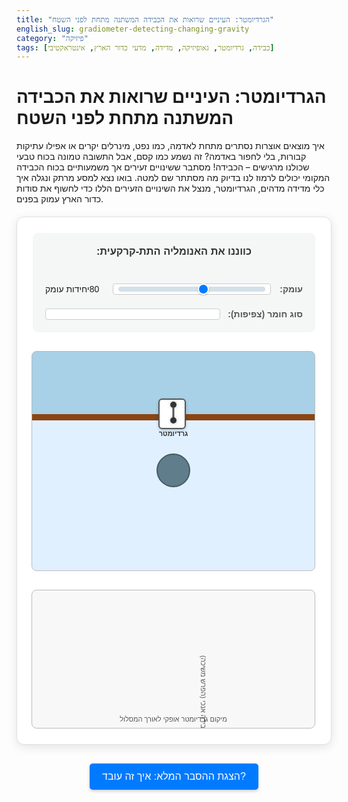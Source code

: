 ```yaml
---
title: "הגרדיומטר: העיניים שרואות את הכבידה המשתנה מתחת לפני השטח"
english_slug: gradiometer-detecting-changing-gravity
category: "פיזיקה"
tags: [כבידה, גרדיומטר, גאופיזיקה, מדידה, מדעי כדור הארץ, אינטראקטיבי]
---
```

# הגרדיומטר: העיניים שרואות את הכבידה המשתנה מתחת לפני השטח

איך מוצאים אוצרות נסתרים מתחת לאדמה, כמו נפט, מינרלים יקרים או אפילו עתיקות קבורות, בלי לחפור באדמה? זה נשמע כמו קסם, אבל התשובה טמונה בכוח טבעי שכולנו מרגישים – הכבידה! מסתבר ששינויים זעירים אך משמעותיים בכוח הכבידה המקומי יכולים לרמוז לנו בדיוק מה מסתתר שם למטה. בואו נצא למסע מרתק ונגלה איך כלי מדידה מדהים, הגרדיומטר, מנצל את השינויים הזעירים הללו כדי לחשוף את סודות כדור הארץ עמוק בפנים.

<div id="gradiometer-app">
    <div class="controls">
        <h3>כווננו את האנומליה התת-קרקעית:</h3>
        <div class="control-group">
            <label for="anomaly-depth">עומק:</label>
            <input type="range" id="anomaly-depth" min="30" max="150" value="80">
            <span id="anomaly-depth-value">80</span> יחידות עומק
        </div>
        <div class="control-group">
            <label for="anomaly-density">סוג חומר (צפיפות):</label>
            <select id="anomaly-density">
                <option value="-1">חלל ריק (צפיפות נמוכה)</option>
                <option value="1" selected>גוש סלע צפוף (צפיפות גבוהה)</option>
            </select>
        </div>
    </div>
    <div class="simulation-area">
        <div class="sky"></div>
        <div class="ground-surface"></div>
        <div class="subsurface">
            <div id="anomaly"></div>
        </div>
        <div id="gradiometer">
            <div class="mass mass-top"></div>
            <div class="mass mass-bottom"></div>
            <div class="gradiometer-line"></div>
            <div class="gradiometer-housing"></div>
            <div class="gradiometer-label">גרדיומטר</div>
        </div>
        <!-- Gravity vectors will be added dynamically or positioned -->
         <div id="vector-top" class="gravity-vector"></div>
         <div id="vector-bottom" class="gravity-vector"></div>
    </div>
    <div class="graph-area">
        <canvas id="gradiometer-graph"></canvas>
        <div class="graph-labels">
            <div class="x-label">מיקום גרדיומטר אופקי לאורך המסלול</div>
            <div class="y-label">גרדיאנט כבידה אנכי (הפרש משיכה)</div>
        </div>
    </div>
</div>

<button id="toggle-explanation">הצגת ההסבר המלא: איך זה עובד?</button>

<div id="explanation" class="hidden">
    <h2>הסבר מורחב: לגלות את הכוח הנסתר</h2>

    <h3>כוח הכבידה: המשיכה הבלתי נראית שמחזיקה אותנו (ואת היקום) יחד</h3>
    כוח הכבידה הוא אחד הכוחות הבסיסיים והמופלאים ביותר בטבע. זהו כוח משיכה שפועל בין כל שתי מסות ביקום – מהתפוח שנופל מהעץ ועד לכוכבי לכת שמקיפים את השמש. ככל שהמסות גדולות יותר והמרחק ביניהן קטן יותר, כך כוח המשיכה חזק יותר. כדור הארץ, בזכות מסתו העצומה, מפעיל כוח כבידה משמעותי שמושך אליו כל מה שבסביבתו, ובזכותו אנחנו "דבוקים" לקרקע ולא עפים לחלל. הכבידה היא שגורמת לדברים ליפול, לירח להקיף את כדור הארץ, ולגלקסיות להישאר מחוברות.

    <h3>הפתעה: הכבידה משתנה! הכירו את אנומליות הכבידה</h3>
    רוב הזמן אנחנו חושבים על כוח הכבידה של כדור הארץ כקבוע – אותו 9.8 מטר לשנייה בריבוע המפורסם. אבל במציאות, הוא משתנה מעט מנקודה לנקודה על פני השטח ומתחתיו. למה זה קורה?
    *   **אתם לא שטוחים:** כדור הארץ אינו כדור מושלם, ויש הבדלים בגובה פני השטח. ככל שעולים גבוה יותר (למשל, על הר), מתרחקים ממרכז כדור הארץ, וכוח הכבידה נחלש מעט.
    *   **מבנה פנימי מגוון:** מתחת לרגלינו, כדור הארץ אינו אחיד. ישנם אזורים עם סלעים צפופים יותר (כמו עפרות ברזל), חללים ריקים (מערות), כיסי מים, או מרבצים של חומרים שונים. כל אזור כזה בעל צפיפות שונה מהסביבה שלו מפעיל כוח כבידה מעט שונה – "משיכה עודפת" אם צפוף יותר, או "משיכה חסרה" אם פחות צפוף. שינויים מקומיים אלה בכוח הכבידה נקראים **אנומליות כבידה**. הסימולציה שלפניכם מדגימה בדיוק איך מאתרים אנומליה כזו!
    *   **סיבוב כדור הארץ:** הסיבוב שלנו יוצר כוח צנטריפוגלי קטן שמתנגד לכבידה, והשפעתו משתנה קצת מנקודה לנקודה.

    <h3>גרדיאנט כבידה: לא הכבידה עצמה, אלא קצב השינוי שלה!</h3>
    כשמדברים על "גרדיאנט" במדע, מתכוונים לרוב לקצב השינוי של משהו במרחב. גרדיאנט כבידה, או מפל כבידה, הוא בדיוק זה – הוא מתאר **כמה מהר כוח הכבידה משתנה** מנקודה אחת לנקודה אחרת קרובה מאוד. במקום למדוד את הכוח הכולל בנקודה בודדת, מודדים את **ההפרש** בכוח הכבידה בין שתי נקודות קרובות, ומחלקים במרחק ביניהן. חשבו על זה כמו על שיפוע: לא גובה ההר, אלא כמה תלול הוא באותה נקודה. בסימולציה, אנו מודדים את ההפרש בכוח הכבידה האנכי (למעלה-למטה) שפועל על שתי "מסות ניסיון" הממוקמות בגרדיומטר במרחק קבוע זו מזו. אם כוח הכבידה זהה בשתי הנקודות, ההפרש יהיה אפס. אם הוא שונה, הגרדיומטר "ירגיש" את ההפרש הזה.

    <h3>הגרדיומטר בפעולה: איך מודדים את השינוי הזעיר הזה?</h3>
    גרדיומטר הוא מכשיר מתוחכם ועדין שמטרתו למדוד במדויק את גרדיאנט הכבידה. העיקרון הבסיסי, כפי שמוצג בסימולציה, פשוט יחסית: הוא מודד את הפרש הכוח הפועל על שתי מסות קטנות הממוקמות במרחק מדויק זו מזו (אחת מעל השנייה, במקרה שלנו). אם כוח הכבידה בשתי הנקודות שווה, אין הפרש והגרדיאנט אפס. אם כוח הכבידה משתנה מעט לאורך המרחק הקטן בין המסות (למשל, כי מסה אחת קרובה יותר לאנומליה תת-קרקעית), המכשיר יזהה את ההפרש הזה וימדוד גרדיאנט לא-אפסי.

    <h3>למה למדוד שינוי עדיף על מדידת הכול? כוחו של הגרדיאנט באיתור מקומי</h3>
    מכשירי מדידת כבידה פשוטים יותר (גרבימטרים) מודדים את כוח הכבידה הכולל בנקודה אחת. המדידה הזו מושפעת המון מכוח הכבידה העצום של כדור הארץ כולו, מהירח, מהשמש, ואפילו מגאות ושפל. כל "רעש" הכבידה הזה מקשה על זיהוי אנומליות מקומיות וקטנות שנוצרות ממבנים קבורים קרוב לפני השטח.
    גרדיומטרים, לעומת זאת, **רגישים בעיקר למקורות כבידה קרובים**. כוח הכבידה של עצמים רחוקים (כדור הארץ הגדול, הירח) משתנה לאט מאוד במרחב. לכן, על המרחק הקטן שבין שתי המסות בגרדיומטר, ההפרש בכוח הכבידה מהם יהיה זניח. לעומת זאת, אנומליה קטנה וקרובה (כמו זו שבסימולציה) תשפיע בצורה משמעותית יותר על המסה הקרובה אליה מאשר על המסה הרחוקה יותר, ותיצור הפרש כוח גדול ומדיד – סימן ברור לנוכחותה! לכן, גרדיומטרים מעולים ב"סינון" הרעש מרחוק ומאפשרים איתור מדויק של דברים שנסתרים ממש מתחת לרגלינו.

    <h3>מגילוי נפט ועד ניווט בצוללות: איפה פוגשים גרדיומטרים בחיים?</h3>
    גרדיומטרים הם כלים מדעיים והנדסיים יקרים ומורכבים, אך הם חיוניים במגוון עצום של יישומים:
    *   **חיפושי אוצרות תת-קרקעיים:** גאולוגים משתמשים בהם לאיתור מבנים תת-קרקעיים בעלי צפיפות שונה – מרבצי נפט וגז טבעי (לעתים קשורים למבני "כיפות מלח" צפופות), עורקי מינרלים יקרים, או אזורים בעלי פעילות וולקנית.
    *   **ארכיאולוגיה:** גרדיומטרים יכולים לגלות מבנים קבורים, קירות, או אפילו קברים, על ידי זיהוי שינויי הצפיפות בין האדמה שמילאה אותם לבין האדמה שמסביב.
    *   **ניווט מדויק:** בצוללות, למשל, שבהן GPS לא עובד, גרדיומטרים יכולים לשמש לניווט. על ידי מדידת גרדיאנט הכבידה המקומי והשוואתו למפות גרדיאנט מוכנות מראש של קרקעית הים, הצוללת יכולה לקבוע את מיקומה המדויק.
    *   **פיזיקה יסודית:** גרדיומטרים מדויקים במיוחד משמשים בניסויי קצה לבדיקת חוקי הכבידה היסודיים וחיפוש אחר כוחות פיזיקליים חדשים.

    בסימולציה, שימו לב כיצד כאשר אתם "סורקים" עם הגרדיומטר מעל האנומליה (או בסמוך אליה), הגרדיאנט הכבידה המחושב משתנה באופן דרמטי. השיא או השפל שמופיע בגרף מסמן בבירור את מיקום האנומליה ומעיד על סוגה (צפופה יותר או פחות מהסביבה). נסו לשנות את עומק וצפיפות האנומליה וראו איך הגרף משתנה – כך לומדים על המבנה התת-קרקעי בלי לחפור!
</div>

<style>
/* Basic Reset and Font */
#gradiometer-app {
    font-family: 'Arial', sans-serif;
    direction: rtl;
    text-align: right;
    margin: 20px auto;
    padding: 25px;
    border: 1px solid #e0e0e0;
    border-radius: 12px;
    max-width: 850px; /* Slightly wider */
    background-color: #ffffff; /* Clean white background */
    box-shadow: 0 4px 15px rgba(0, 0, 0, 0.1);
    overflow: hidden;
}

/* Controls Styling */
.controls {
    margin-bottom: 30px;
    padding: 20px;
    background-color: #f4f7f6; /* Light grey-blue */
    border-radius: 8px;
    display: flex; /* Arrange controls side-by-side on wider screens */
    flex-wrap: wrap; /* Wrap controls on smaller screens */
    gap: 20px; /* Space between control groups */
    align-items: center;
}

.controls h3 {
    width: 100%; /* Full width for the heading */
    text-align: center;
    margin-top: 0;
    margin-bottom: 20px;
    color: #333;
}

.control-group {
    display: flex;
    align-items: center;
    flex-grow: 1; /* Allow groups to grow */
    min-width: 250px; /* Minimum width before wrapping */
}

.control-group label {
    margin-left: 12px; /* Space after label */
    font-weight: bold;
    color: #555;
    white-space: nowrap; /* Prevent label wrapping */
}

.controls input[type="range"],
.controls select {
    flex-grow: 1; /* Allow controls to take available space */
    padding: 8px;
    border: 1px solid #ccc;
    border-radius: 4px;
    background-color: #fff;
    font-size: 1rem;
    cursor: pointer;
    -webkit-appearance: none; /* Remove default styling for range */
    appearance: none;
    height: 8px; /* Height of the range slider track */
    outline: none;
}

/* Custom Range Slider Thumb */
.controls input[type="range"]::-webkit-slider-thumb {
  -webkit-appearance: none;
  appearance: none;
  width: 18px; /* Increased size */
  height: 18px; /* Increased size */
  background: #007bff; /* Blue thumb */
  border: 2px solid #fff;
  border-radius: 50%;
  cursor: pointer;
  margin-top: -5px; /* Adjust to center vertically */
  box-shadow: 0 1px 3px rgba(0,0,0,0.2);
  transition: background-color 0.3s ease;
}
.controls input[type="range"]::-webkit-slider-thumb:hover {
  background: #0056b3;
}
.controls input[type="range"]::-moz-range-thumb {
  width: 18px;
  height: 18px;
  background: #007bff;
  border: 2px solid #fff;
  border-radius: 50%;
  cursor: pointer;
  box-shadow: 0 1px 3px rgba(0,0,0,0.2);
  transition: background-color 0.3s ease;
}
.controls input[type="range"]::-moz-range-thumb:hover {
   background: #0056b3;
}
.controls input[type="range"]::-webkit-slider-runnable-track {
  width: 100%;
  height: 8px;
  cursor: pointer;
  background: #d3e0ea;
  border-radius: 4px;
}
.controls input[type="range"]::-moz-range-track {
  width: 100%;
  height: 8px;
  cursor: pointer;
  background: #d3e0ea;
  border-radius: 4px;
}


.control-group span {
    margin-right: 5px; /* Space before value */
    min-width: 30px; /* Ensure space for numbers */
    text-align: left;
}


/* Simulation Area */
.simulation-area {
    position: relative;
    width: 100%;
    height: 350px; /* Increased height */
    border: 1px solid #bbb;
    margin-bottom: 20px;
    background: linear-gradient(to bottom, #a8d0e6 0%, #a8d0e6 100px, #e0f0ff 100px, #e0f0ff 100%); /* Sky and subsurface */
    overflow: hidden;
    border-radius: 8px;
}

.sky {
    position: absolute;
    top: 0;
    left: 0;
    width: 100%;
    height: 100px; /* Matches the sky part of the gradient */
    /* Background handled by simulation-area gradient */
    z-index: 0; /* Ensure sky is behind ground etc. */
}

.ground-surface {
    position: absolute;
    top: 100px; /* Position below the sky */
    left: 0;
    width: 100%;
    height: 10px; /* Thicker ground line */
    background-color: #8B4513; /* Earth brown */
    z-index: 2; /* Above sky, below gradiometer */
}

.subsurface {
    position: absolute;
    top: 110px; /* Immediately below the ground */
    left: 0;
    width: 100%;
    height: calc(350px - 110px); /* Rest of the height */
    /* Background handled by simulation-area gradient */
    z-index: 0; /* Behind everything */
}

#anomaly {
    position: absolute;
    width: 50px; /* Slightly larger */
    height: 50px;
    background-color: #607D8B; /* Default color for dense rock */
    border-radius: 50%;
    left: 50%; /* Initial X */
    top: 80px; /* Initial Y (relative to ground, set by JS) */
    transform: translate(-50%, -50%); /* Center the circle on its position */
    border: 2px solid #455A64;
    transition: top 0.5s ease-out, background-color 0.3s ease, border-color 0.3s ease; /* Smooth transition for depth/type change */
}

#anomaly[data-density="-1"] {
    background-color: #B0BEC5; /* Color for void */
    border: 2px dashed #78909C;
    box-shadow: none; /* No shadow for void */
}

#anomaly[data-density="1"] {
     box-shadow: 0 0 15px rgba(96, 125, 139, 0.6); /* Subtle glow for dense object */
}


#gradiometer {
    position: absolute;
    top: 75px; /* Slightly higher above ground */
    width: 40px; /* Wider */
    height: 45px; /* Taller */
    cursor: grab;
    z-index: 10; /* Ensure it's on top */
    left: 50%; /* Initial X */
    transform: translateX(-50%);
    transition: left 0.05s linear; /* Smooth movement */
    /* Add a subtle floating/pulsing animation */
    animation: floatGradiometer 3s ease-in-out infinite;
}

@keyframes floatGradiometer {
    0% { transform: translateX(-50%) translateY(0px); }
    50% { transform: translateX(-50%) translateY(-5px); }
    100% { transform: translateX(-50%) translateY(0px); }
}

#gradiometer:active {
    cursor: grabbing;
     animation: none; /* Stop float animation while dragging */
}


.mass {
    position: absolute;
    width: 10px; /* Slightly larger mass indicators */
    height: 10px;
    background-color: #333;
    border-radius: 50%;
    left: 50%;
    transform: translateX(-50%);
    z-index: 11; /* Above gradiometer housing */
    /* Add subtle animation/movement based on force */
     transition: top 0.1s ease-out; /* Smooth vertical movement */
     box-shadow: 0 0 5px rgba(0,0,0,0.3);
}

.mass-top {
    top: 5px; /* Position relative to gradiometer div */
}

.mass-bottom {
    top: 30px; /* Position relative to gradiometer div (45 - 10 - 5 = 30, roughly) */
}

.gradiometer-line {
     position: absolute;
     width: 3px; /* Thicker line */
     background-color: #555;
     top: 15px; /* Below top mass */
     bottom: 15px; /* Above bottom mass */
     left: 50%;
     transform: translateX(-50%);
     z-index: 10;
}

.gradiometer-housing {
    position: absolute;
    width: 100%;
    height: 100%;
    background-color: #fff; /* White casing */
    border: 2px solid #555;
    border-radius: 6px;
    z-index: 9; /* Behind masses and line */
    box-shadow: 0 2px 5px rgba(0,0,0,0.2);
}

.gradiometer-label {
    position: absolute;
    top: 50px; /* Below the gradiometer icon */
    left: 50%;
    transform: translateX(-50%);
    font-size: 11px; /* Slightly larger font */
    white-space: nowrap;
    color: #333;
    font-weight: bold;
}


/* Gravity Vectors - Representing Anomaly's Pull */
.gravity-vector {
    position: absolute;
    width: 3px; /* Thicker vector line */
    background-color: red; /* Default: pulling down */
    transform-origin: top center; /* Scale from the top */
    z-index: 5; /* Behind gradiometer, above ground */
    transition: height 0.1s ease-out, background-color 0.1s ease; /* Smooth length and color change */
    opacity: 0.8;
}

.gravity-vector::after {
    content: '';
    position: absolute;
    bottom: 0;
    left: 50%;
    transform: translateX(-50%);
    width: 0;
    height: 0;
    border-left: 6px solid transparent; /* Base of arrowhead */
    border-right: 6px solid transparent; /* Base of arrowhead */
    border-top: 8px solid red; /* Pointing down */
    z-index: 1;
}

/* Style for negative force (void pushing up) */
.gravity-vector[data-direction="-1"] {
     background-color: blue; /* Pushing up */
     transform-origin: bottom center; /* Scale from the bottom */
}

.gravity-vector[data-direction="-1"]::after {
     border-top: none;
     border-bottom: 8px solid blue; /* Pointing up */
     bottom: initial; /* Reset bottom */
     top: 0; /* Position at the top of the vector line */
}


/* Graph Area */
.graph-area {
    position: relative;
    width: 100%;
    height: 220px; /* Slightly taller graph */
    margin-top: 30px;
    border: 1px solid #bbb;
    background-color: #f8f8f8; /* Light grey background */
    border-radius: 8px;
    overflow: hidden;
}

#gradiometer-graph {
    width: 100%;
    height: 100%;
}

.graph-labels {
    position: absolute;
    top: 0;
    left: 0;
    width: 100%;
    height: 100%;
    pointer-events: none;
    z-index: 1; /* Ensure labels are above canvas but below potential interactive elements */
}

.x-label {
    position: absolute;
    bottom: 8px; /* Lower position */
    left: 50%;
    transform: translateX(-50%);
    font-size: 11px;
    color: #555;
}

.y-label {
    position: absolute;
    top: 50%;
    right: 8px; /* Further from edge */
    transform: translateY(-50%) rotate(90deg);
    font-size: 11px;
    color: #555;
    transform-origin: 0 0;
    white-space: nowrap;
}

/* Explanation Toggle Button */
#toggle-explanation {
    display: block;
    margin: 30px auto; /* More space */
    padding: 12px 20px; /* Larger padding */
    font-size: 1rem; /* Standard font size */
    cursor: pointer;
    background-color: #007bff; /* Blue button */
    color: white;
    border: none;
    border-radius: 5px;
    transition: background-color 0.3s ease, transform 0.1s ease;
    box-shadow: 0 2px 5px rgba(0,0,0,0.2);
}

#toggle-explanation:hover {
    background-color: #0056b3;
}

#toggle-explanation:active {
    transform: scale(0.98); /* Slight press effect */
}


/* Explanation Section */
#explanation {
    margin-top: 30px; /* More space */
    padding: 20px;
    border: 1px solid #ccc;
    border-radius: 8px;
    background-color: #f9f9f9; /* Lighter background */
    line-height: 1.7; /* Improved readability */
    color: #333;
    box-shadow: 0 2px 8px rgba(0,0,0,0.1);
}

.hidden {
    display: none;
}

#explanation h2, #explanation h3 {
    text-align: center;
    margin-bottom: 18px;
    color: #0056b3; /* Match button color */
}

#explanation h3 {
    margin-top: 25px;
    color: #007bff;
    font-size: 1.15rem;
}

#explanation p {
    margin-bottom: 15px; /* More space between paragraphs */
    text-align: justify; /* Justify text for cleaner look */
}

#explanation strong {
    color: #555; /* Slightly darker for emphasis */
}

/* Add a subtle grid to the canvas */
</style>

<script>
document.addEventListener('DOMContentLoaded', () => {
    const gradiometer = document.getElementById('gradiometer');
    const anomaly = document.getElementById('anomaly');
    const groundSurface = document.querySelector('.ground-surface');
    const simulationArea = document.querySelector('.simulation-area');
    const massTop = gradiometer.querySelector('.mass-top');
    const massBottom = gradiometer.querySelector('.mass-bottom');
    const vectorTop = document.getElementById('vector-top');
    const vectorBottom = document.getElementById('vector-bottom');
    const canvas = document.getElementById('gradiometer-graph');
    const ctx = canvas.getContext('2d');
    const explanationDiv = document.getElementById('explanation');
    const toggleButton = document.getElementById('toggle-explanation');
    const anomalyDepthSlider = document.getElementById('anomaly-depth');
    const anomalyDepthValueSpan = document.getElementById('anomaly-depth-value');
    const anomalyDensitySelect = document.getElementById('anomaly-density');

    let isDragging = false;
    let startX;
    let initialLeft;
    const simulationWidth = simulationArea.offsetWidth;
    const groundY = groundSurface.offsetTop + groundSurface.offsetHeight / 2; // Y position of the ground line
    const gradiometerHeight = gradiometer.offsetHeight;
    // Actual vertical distance between the centers of the mass elements
    const gradiometerMassDistance = massBottom.offsetTop + massBottom.offsetHeight / 2 - (massTop.offsetTop + massTop.offsetHeight / 2);


    // Simulation constants (simplified and scaled for visualization)
    const G = 1; // Gravitational constant
    const anomalyBaseMass = 500000; // Base 'mass' effect of the anomaly
    const anomalyRadius = anomaly.offsetWidth / 2;

    let graphData = [];
    // Store graph data as { simulationX: value } to handle window resize mapping
    let rawGraphData = [];


    // --- Anomaly Control Handlers ---
    const updateAnomalyPosition = () => {
         const depth = parseInt(anomalyDepthSlider.value, 10);
        // Anomaly Y position is depth *below* the ground line
        // Anomaly div top will be groundY + depth - anomalyRadius (to center the circle)
         anomaly.style.top = `${groundY + depth - anomalyRadius}px`;
         anomalyDepthValueSpan.textContent = depth;
         // Trigger update if not dragging (static state change)
         if (!isDragging) {
             // For static state, clear graph and draw only the current point
             rawGraphData = []; // Clear previous static data
             updateSimulation(); // Calculate and draw for current position
         }
    };

     const updateAnomalyDensity = () => {
        const densityFactor = parseInt(anomalyDensitySelect.value, 10);
        anomaly.dataset.density = densityFactor;
        // Update anomaly visual style based on density
        if (densityFactor === -1) {
             anomaly.style.backgroundColor = '#B0BEC5';
             anomaly.style.borderColor = '#78909C';
             anomaly.style.boxShadow = 'none';
        } else { // densityFactor === 1
             anomaly.style.backgroundColor = '#607D8B';
             anomaly.style.borderColor = '#455A64';
             anomaly.style.boxShadow = '0 0 15px rgba(96, 125, 139, 0.6)';
        }
         // Trigger update if not dragging (static state change)
         if (!isDragging) {
            rawGraphData = []; // Clear previous static data
            updateSimulation(); // Calculate and draw for current position
         }
     };


    anomalyDepthSlider.addEventListener('input', updateAnomalyPosition);
    anomalyDensitySelect.addEventListener('change', updateAnomalyDensity);


    // --- Gradiometer Drag Functionality ---
    gradiometer.addEventListener('mousedown', (e) => {
        isDragging = true;
        startX = e.clientX;
        initialLeft = gradiometer.offsetLeft;
        gradiometer.style.cursor = 'grabbing';
        gradiometer.style.animation = 'none'; // Pause floating animation while dragging
        rawGraphData = []; // Clear graph on new drag start
        updateSimulation(); // Update simulation state for the starting point
    });

    document.addEventListener('mousemove', (e) => {
        if (!isDragging) return;
        const dx = e.clientX - startX;
        let newLeft = initialLeft + dx;

        // Clamp the gradiometer position within the simulation area bounds
        newLeft = Math.max(0, Math.min(newLeft, simulationWidth - gradiometer.offsetWidth));

        gradiometer.style.left = `${newLeft}px`;

        updateSimulation(); // Update simulation state dynamically
    });

    document.addEventListener('mouseup', () => {
        if (isDragging) {
            isDragging = false;
            gradiometer.style.cursor = 'grab';
             gradiometer.style.animation = 'floatGradiometer 3s ease-in-out infinite'; // Resume animation
             // Final update might be needed if simulation state depends on mouseup (not here)
             // updateSimulation();
        }
    });

    // Prevent default drag behavior that conflicts with our custom drag
    gradiometer.ondragstart = () => false;

    // --- Physics Calculation and Visualization Update ---

    function getAnomalyPosition() {
        // Position is relative to the simulationArea top-left
        const anomalyLeft = anomaly.offsetLeft + anomalyRadius; // Center X
        const anomalyTop = anomaly.offsetTop + anomalyRadius; // Center Y
        return { x: anomalyLeft, y: anomalyTop };
    }

    function getGradiometerMassPositions() {
        const gradiometerLeft = gradiometer.offsetLeft + gradiometer.offsetWidth / 2; // Center X of gradiometer
        const gradiometerTop = gradiometer.offsetTop; // Top Y of gradiometer div

        // Mass positions relative to simulationArea top-left
        const massTopY = gradiometerTop + massTop.offsetTop + massTop.offsetHeight / 2;
        const massBottomY = gradiometerTop + massBottom.offsetTop + massBottom.offsetHeight / 2;

        return {
            top: { x: gradiometerLeft, y: massTopY },
            bottom: { x: gradiometerLeft, y: massBottomY }
        };
    }

     function calculateGravityForce(massPos, anomalyPos, anomalyDensityFactor) {
        const dx = anomalyPos.x - massPos.x;
        const dy = anomalyPos.y - massPos.y;
        const distanceSq = dx * dx + dy * dy;

        // Prevent division by zero if mass is exactly at anomaly center
        if (distanceSq < 1) return { fx: 0, fy: 0 }; // Use a small threshold

        const distance = Math.sqrt(distanceSq);
        // Gravitational force magnitude from the anomaly
        const forceMagnitude = (G * anomalyBaseMass * anomalyDensityFactor) / distanceSq;

        // Return the vertical component of the force (Fy)
        // Fy = Force * (dy / distance)
        const fy = forceMagnitude * (dy / distance); // dy is (anomaly.y - mass.y) - positive means anomaly is below mass

        return { fx: forceMagnitude * (dx / distance), fy: fy }; // Also return fx if needed later
    }


    function updateVectorsAndMasses() {
        const anomalyPos = getAnomalyPosition();
        const massPositions = getGradiometerMassPositions();
        const anomalyDensityFactor = parseInt(anomalyDensitySelect.value, 10);

        // Calculate forces from anomaly on each mass
        const forceTop = calculateGravityForce(massPositions.top, anomalyPos, anomalyDensityFactor);
        const forceBottom = calculateGravityForce(massPositions.bottom, anomalyPos, anomalyDensityFactor);

        // --- Update Gravity Vectors (Visualization of Anomaly's Pull) ---
        const vectorScale = 0.0001; // Adjust to make vectors a reasonable visual size
        const vectorMaxWidth = 80; // Max visual height for vectors

        // Top Mass Vector
        const vectorLengthTop = Math.min(Math.abs(forceTop.fy) * vectorScale, vectorMaxWidth);
        vectorTop.style.left = `${massPositions.top.x}px`;
        // Vector starts *at* the mass position and extends based on direction
        vectorTop.style.top = forceTop.fy >= 0 ? `${massPositions.top.y}px` : `${massPositions.top.y - vectorLengthTop}px`; // Adjust start Y for upward vectors
        vectorTop.style.height = `${vectorLengthTop}px`;
        vectorTop.style.backgroundColor = forceTop.fy >= 0 ? 'red' : 'blue'; // Red for pull down, Blue for pull up (void)
        vectorTop.dataset.direction = forceTop.fy >= 0 ? '1' : '-1'; // Use data attribute for CSS arrow direction

        // Bottom Mass Vector
        const vectorLengthBottom = Math.min(Math.abs(forceBottom.fy) * vectorScale, vectorMaxWidth);
        vectorBottom.style.left = `${massPositions.bottom.x}px`;
         // Vector starts *at* the mass position and extends based on direction
        vectorBottom.style.top = forceBottom.fy >= 0 ? `${massPositions.bottom.y}px` : `${massPositions.bottom.y - vectorLengthBottom}px`; // Adjust start Y for upward vectors
        vectorBottom.style.height = `${vectorLengthBottom}px`;
        vectorBottom.style.backgroundColor = forceBottom.fy >= 0 ? 'red' : 'blue';
        vectorBottom.dataset.direction = forceBottom.fy >= 0 ? '1' : '-1';

        // --- Animate Masses within Gradiometer (Visualization of Differential Force) ---
        // The masses move slightly *relative* to the gradiometer housing based on the force difference.
        // A simplified approach: move massTop up slightly if Fy_top is larger than Fy_bottom (net upward pull on top relative to bottom), and vice-versa.
        // Scale factor for mass movement visualization
        const massMoveScale = 0.00001; // Adjust this value

        // Calculate the *relative* force pushing/pulling the masses apart or together
        // If Fy_bottom > Fy_top (both positive), bottom is pulled more strongly down, masses might move slightly apart.
        // If Fy_bottom < Fy_top (both positive), top is pulled more strongly down (unlikely if anomaly is below), masses might move slightly together.
        // If density is negative, forces are negative (upward pull).
        // Let's visualize the *difference* in Fy, showing it as a relative displacement.
        // A positive gradient value (Fy_bottom - Fy_top) indicates stronger pull on the bottom mass relative to the top.
        // This might cause the bottom mass to move slightly down relative to the top mass.
        const gradientValue = forceBottom.fy - forceTop.fy;

        // Apply a small vertical displacement to the masses based on the gradient value.
        // Positive gradient: bottom mass moves down, top mass moves up (masses spread apart).
        // Negative gradient: bottom mass moves up, top mass moves down (masses come together).
        const massDisplacement = gradientValue * massMoveScale;

        // Original relative positions within the gradiometer div
        const originalMassTopY = 5; // As set in CSS
        const originalMassBottomY = 30; // As set in CSS

        // Apply displacement (exaggerated for visual effect)
        // Top mass moves up for positive gradient, down for negative.
        // Bottom mass moves down for positive gradient, up for negative.
        // Let's apply half the displacement to each mass relative to their original positions.
        const displacementMagnitude = Math.abs(massDisplacement) * 0.5; // Split the total movement

        if (gradientValue > 0) { // Bottom feels stronger pull (masses spread)
            massTop.style.top = `${originalMassTopY - displacementMagnitude}px`;
            massBottom.style.top = `${originalMassBottomY + displacementMagnitude}px`;
        } else if (gradientValue < 0) { // Top feels stronger pull (masses come together)
            massTop.style.top = `${originalMassTopY + displacementMagnitude}px`;
            massBottom.style.top = `${originalMassBottomY - displacementMagnitude}px`;
        } else { // Gradient is zero, return to original positions
             massTop.style.top = `${originalMassTopY}px`;
             massBottom.style.top = `${originalMassBottomY}px`;
        }
         // Clamp displacement slightly to prevent masses from crossing or going too far
         const maxDisplacement = 8; // Arbitrary visual limit
         const clampedDispMag = Math.min(Math.abs(massDisplacement) * 0.5, maxDisplacement/2);
         if (gradientValue > 0) { // Bottom feels stronger pull (masses spread)
             massTop.style.top = `${originalMassTopY - clampedDispMag}px`;
             massBottom.style.top = `${originalMassBottomY + clampedDispMag}px`;
         } else if (gradientValue < 0) { // Top feels stronger pull (masses come together)
             massTop.style.top = `${originalMassTopY + clampedDispMag}px`;
             massBottom.style.top = `${originalMassBottomY - clampedDispMag}px`;
         } else {
             massTop.style.top = `${originalMassTopY}px`;
             massBottom.style.top = `${originalMassBottomY}px`;
         }
    }


    function calculateGravityGradient() {
        const anomalyPos = getAnomalyPosition();
        const massPositions = getGradiometerMassPositions();
        const anomalyDensityFactor = parseInt(anomalyDensitySelect.value, 10);

        // Calculate vertical force (Fy) from anomaly on each mass
        const forceTopFy = calculateGravityForce(massPositions.top, anomalyPos, anomalyDensityFactor).fy;
        const forceBottomFy = calculateGravityForce(massPositions.bottom, anomalyPos, anomalyDensityFactor).fy;

        // The vertical gravity gradient component is the difference in vertical force (Fy)
        // measured by the two masses, divided by the vertical distance between them.
        // Gradient = (Fy_bottom - Fy_top) / Δz
        // For plotting, we can just plot the difference (Fy_bottom - Fy_top),
        // as Δz is constant and it gives the correct shape of the anomaly signature.
        // Let's return the difference directly. A positive value means the bottom mass
        // feels a stronger downward pull (or weaker upward push) than the top mass.
        // This happens when a dense anomaly is directly below or slightly to the side.
        return forceBottomFy - forceTopFy;
    }

    // --- Graphing ---
    function initializeGraph() {
        // Set canvas size to match its display size
        canvas.width = canvas.offsetWidth;
        canvas.height = canvas.offsetHeight;
        drawGraph(); // Draw axes and current data
    }

     function drawGraphAxes() {
        ctx.clearRect(0, 0, canvas.width, canvas.height);
        ctx.strokeStyle = '#555';
        ctx.lineWidth = 1;
        ctx.font = '10px Arial';
        ctx.fillStyle = '#000';
        ctx.textAlign = 'center';
        ctx.textBaseline = 'middle';

        // Y-axis (vertical line on the right - RTL layout)
        const yAxisX = canvas.width - 30; // Position the Y-axis near the right edge
        ctx.beginPath();
        ctx.moveTo(yAxisX, 10); // Start near top
        ctx.lineTo(yAxisX, canvas.height - 20); // End near bottom
        ctx.stroke();

        // X-axis (horizontal line near the center)
        const xAxisY = canvas.height / 2;
        ctx.beginPath();
        ctx.moveTo(10, xAxisY); // Start near left
        ctx.lineTo(canvas.width - 40, xAxisY); // End near Y-axis
        ctx.stroke();

         // Y-axis zero label
        ctx.fillText('0', yAxisX + 15, xAxisY);

         // Draw a subtle horizontal grid line for the zero line
         ctx.strokeStyle = '#ddd';
         ctx.lineWidth = 0.5;
         ctx.beginPath();
         ctx.moveTo(10, xAxisY);
         ctx.lineTo(canvas.width - 40, xAxisY);
         ctx.stroke();

          // Add vertical grid lines for visual guidance (e.g., quarter points)
          const quarter1X = 10 + (canvas.width - 50) / 4;
          const quarter2X = 10 + (canvas.width - 50) / 2; // Center
          const quarter3X = 10 + (canvas.width - 50) * 3 / 4;

          ctx.strokeStyle = '#eee';
          ctx.beginPath();
          ctx.moveTo(quarter1X, 10); ctx.lineTo(quarter1X, canvas.height - 20);
          ctx.moveTo(quarter2X, 10); ctx.lineTo(quarter2X, canvas.height - 20);
          ctx.moveTo(quarter3X, 10); ctx.lineTo(quarter3X, canvas.height - 20);
          ctx.stroke();

    }

    function updateGraphData() {
        const currentGradiometerLeft = gradiometer.offsetLeft;
        const gradientValue = calculateGravityGradient();

        // Store raw data { simulationX: value }
        rawGraphData.push({ simulationX: currentGradiometerLeft, value: gradientValue });

        // Keep graphData sorted by simulationX for drawing
        rawGraphData.sort((a, b) => a.simulationX - b.simulationX);

        // Now map raw data to canvas coordinates for drawing
        graphData = rawGraphData.map(point => ({
             x: mapSimulationXToCanvasX(point.simulationX),
             y: point.value
        }));
    }

     function mapSimulationXToCanvasX(simulationX) {
         // Map simulationX (0 to simulationWidth) to canvasX (10 to canvas.width - 40)
         const graphPlottingWidth = canvas.width - 50; // Space between axes
         const graphPlottingStartX = 10; // X-offset for the graph line
         return graphPlottingStartX + (simulationX / simulationWidth) * graphPlottingWidth;
     }

    function drawGraph() {
        drawGraphAxes(); // Clear canvas and redraw axes

        if (graphData.length < 1) {
            return; // Need at least one point
        }

        // Find min/max gradient values for scaling the Y axis
        const yValues = graphData.map(p => p.y);
        // Calculate max absolute value, ensuring it's at least a small value to avoid division by zero
        const maxAbsY = Math.max(...yValues.map(Math.abs), 1); // Include 1 for scaling when gradient is always 0

        const graphCenterY = canvas.height / 2;
        const graphPlottingHeight = canvas.height - 30; // Allow space for labels

        // Function to scale Y value to canvas coordinate
        function scaleY(value) {
            // Scale value from [-maxAbsY, maxAbsY] range to [-1, 1]
            const normalizedValue = value / maxAbsY;
            // Map normalizedValue (-1 to 1) to canvas Y range (graphCenterY + graphPlottingHeight/2 to graphCenterY - graphPlottingHeight/2)
            // A positive normalized value should map to a lower canvas Y (upwards on graph)
            // A negative normalized value should map to a higher canvas Y (downwards on graph)
            return graphCenterY - (normalizedValue * (graphPlottingHeight / 2));
        }

        // Draw the graph line
        ctx.strokeStyle = '#007bff'; /* Blue line */
        ctx.lineWidth = 3; /* Thicker line */
        ctx.lineJoin = 'round'; /* Rounded corners for line segments */

        ctx.beginPath();
        ctx.moveTo(graphData[0].x, scaleY(graphData[0].y));

        for (let i = 1; i < graphData.length; i++) {
            ctx.lineTo(graphData[i].x, scaleY(graphData[i].y));
        }

        ctx.stroke();

         // Draw the current gradiometer position marker line on the graph
         const currentCanvasX = mapSimulationXToCanvasX(gradiometer.offsetLeft);
         ctx.strokeStyle = 'rgba(0, 0, 0, 0.4)'; // Semi-transparent black
         ctx.lineWidth = 1;
         ctx.beginPath();
         ctx.moveTo(currentCanvasX, 10); // Start near top graph boundary
         ctx.lineTo(currentCanvasX, canvas.height - 20); // End near bottom graph boundary
         ctx.stroke();

         // Draw a small circle at the current point
         if (graphData.length > 0) {
             // Find the point closest to the current gradiometer X position
             const closestPoint = graphData.reduce((prev, curr) => {
                 return (Math.abs(curr.x - currentCanvasX) < Math.abs(prev.x - currentCanvasX) ? curr : prev);
             }, graphData[0]);

             ctx.fillStyle = '#007bff'; // Match line color
             ctx.beginPath();
             ctx.arc(closestPoint.x, scaleY(closestPoint.y), 5, 0, Math.PI * 2); // Draw a circle
             ctx.fill();
         }

    }

    function updateSimulation() {
         updateVectorsAndMasses(); // Calculate forces and update vector/mass visuals
         if (isDragging) {
              updateGraphData(); // Add data points only while dragging
         } else {
             // If not dragging (e.g., controls changed), just calculate for current position
             rawGraphData = [{ simulationX: gradiometer.offsetLeft, value: calculateGravityGradient() }];
         }
         drawGraph(); // Redraw the graph with updated data
    }


    // --- Explanation Toggle ---
    toggleButton.addEventListener('click', () => {
        const isHidden = explanationDiv.classList.toggle('hidden');
        toggleButton.textContent = isHidden ? 'הצגת ההסבר המלא: איך זה עובד?' : 'הסתרת ההסבר המלא';
    });

    // Initial setup
    initializeGraph();
    updateAnomalyPosition(); // Position anomaly based on default slider value
    updateAnomalyDensity(); // Set anomaly style based on default select value
    updateSimulation(); // Calculate and draw for initial state

    // Update simulation and graph if window is resized
    window.addEventListener('resize', () => {
        simulationWidth = simulationArea.offsetWidth; // Update simulation width
        initializeGraph(); // Re-initialize canvas size and redraw axes
         // Need to re-map rawGraphData points to the new canvas width
         graphData = rawGraphData.map(point => ({
             x: mapSimulationXToCanvasX(point.simulationX),
             y: point.value
        }));
        updateSimulation(); // Recalculate vectors/masses and redraw graph
    });

});
</script>
```